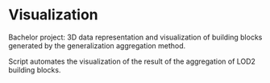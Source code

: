 # Visualization
Bachelor project: 3D data representation and visualization of building blocks generated by the generalization aggregation method.

Script automates the visualization of the result of the aggregation of LOD2 building blocks.

